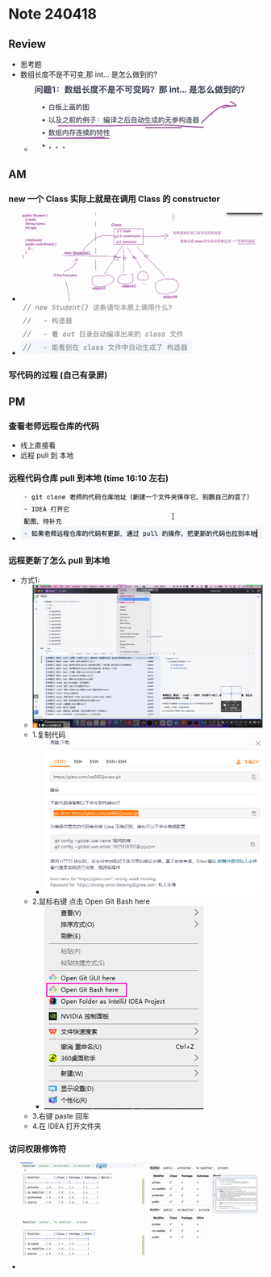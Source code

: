 # Note 240418

## Review
- 思考题
- 数组长度不是不可变,那 int... 是怎么做到的?
  - ![img.png](img.png)

## AM

### new 一个 Class 实际上就是在调用 Class 的 constructor
- ![img_1.png](img_1.png)
- ![img_2.png](img_2.png)

### 写代码的过程 (自己有录屏)


## PM

### 查看老师远程仓库的代码
- 线上直接看
- 远程 pull 到 本地

### 远程代码仓库 pull 到本地 (time 16:10 左右)
- ![img_4.png](img_4.png)

### 远程更新了怎么 pull 到本地
- 方式1:
  - ![img_5.png](img_5.png)
  - 1.复制代码
    - ![img_7.png](img_7.png)
  - 2.鼠标右键 点击 Open Git Bash here
    - ![img_6.png](img_6.png)
  - 3.右键 paste 回车
  - 4.在 IDEA 打开文件夹

### 访问权限修饰符
- ![img_3.png](img_3.png)
